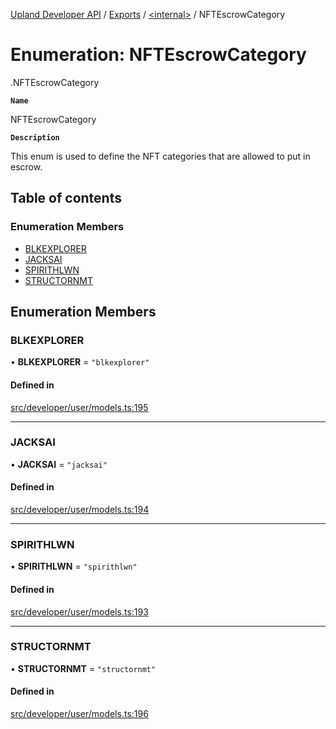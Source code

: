 [Upland Developer API](../README.md) / [Exports](../modules.md) / [<internal\>](../modules/internal_.md) / NFTEscrowCategory

# Enumeration: NFTEscrowCategory

[<internal>](../modules/internal_.md).NFTEscrowCategory

**`Name`**

NFTEscrowCategory

**`Description`**

This enum is used to define the NFT categories that are allowed to put in escrow.

## Table of contents

### Enumeration Members

- [BLKEXPLORER](internal_.NFTEscrowCategory.md#blkexplorer)
- [JACKSAI](internal_.NFTEscrowCategory.md#jacksai)
- [SPIRITHLWN](internal_.NFTEscrowCategory.md#spirithlwn)
- [STRUCTORNMT](internal_.NFTEscrowCategory.md#structornmt)

## Enumeration Members

### BLKEXPLORER

• **BLKEXPLORER** = ``"blkexplorer"``

#### Defined in

[src/developer/user/models.ts:195](https://github.com/IIKris/upland-api-wrapper/blob/30ebe98/src/developer/user/models.ts#L195)

___

### JACKSAI

• **JACKSAI** = ``"jacksai"``

#### Defined in

[src/developer/user/models.ts:194](https://github.com/IIKris/upland-api-wrapper/blob/30ebe98/src/developer/user/models.ts#L194)

___

### SPIRITHLWN

• **SPIRITHLWN** = ``"spirithlwn"``

#### Defined in

[src/developer/user/models.ts:193](https://github.com/IIKris/upland-api-wrapper/blob/30ebe98/src/developer/user/models.ts#L193)

___

### STRUCTORNMT

• **STRUCTORNMT** = ``"structornmt"``

#### Defined in

[src/developer/user/models.ts:196](https://github.com/IIKris/upland-api-wrapper/blob/30ebe98/src/developer/user/models.ts#L196)
